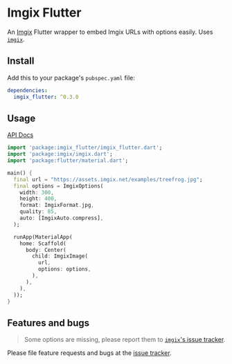 # Imgix Flutter

An [Imgix](https://imgix.com) Flutter wrapper to embed Imgix URLs with options easily. Uses [`imgix`](https://pub.dartlang.org/packages/imgix).

## Install

Add this to your package's `pubspec.yaml` file:

```yaml
dependencies:
  imgix_flutter: ^0.3.0
```

## Usage

[API Docs](https://pub.dartlang.org/documentation/imgix_flutter/latest)

```dart
import 'package:imgix_flutter/imgix_flutter.dart';
import 'package:imgix/imgix.dart';
import 'package:flutter/material.dart';

main() {
  final url = "https://assets.imgix.net/examples/treefrog.jpg";
  final options = ImgixOptions(
    width: 300,
    height: 400,
    format: ImgixFormat.jpg,
    quality: 85,
    auto: [ImgixAuto.compress],
  );

  runApp(MaterialApp(
    home: Scaffold(
      body: Center(
        child: ImgixImage(
          url,
          options: options,
        ),
      ),
    ),
  ));
}
```

## Features and bugs

> Some options are missing, please report them to [`imgix`'s issue tracker](https://github.com/Cretezy/imgix.dart).

Please file feature requests and bugs at the [issue tracker](https://github.com/Cretezy/imgix_flutter.dart).
